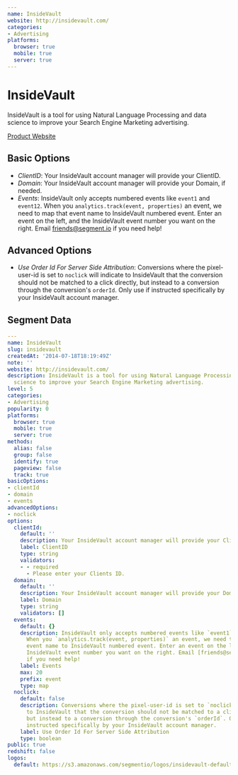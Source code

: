 ```yaml
---
name: InsideVault
website: http://insidevault.com/
categories:
- Advertising
platforms:
  browser: true
  mobile: true
  server: true
---
```


# InsideVault

InsideVault is a tool for using Natural Language Processing and data science to improve your Search Engine Marketing advertising.

[Product Website](http://insidevault.com/)

## Basic Options

- *ClientID*: Your InsideVault account manager will provide your ClientID.
- *Domain*: Your InsideVault account manager will provide your Domain, if needed.
- *Events*: InsideVault only accepts numbered events like `event1` and `event12`. When you `analytics.track(event, properties)` an event, we need to map that event name to InsideVault numbered event. Enter an event on the left, and the InsideVault event number you want on the right. Email [friends@segment.io](mailto:friends@segment.io) if you need help!

## Advanced Options

- *Use Order Id For Server Side Attribution*: Conversions where the pixel-user-id is set to `noclick` will indicate to InsideVault that the conversion should not be matched to a click directly, but instead to a conversion through the conversion's `orderId`. Only use if instructed specifically by your InsideVault account manager.

## Segment Data
```yaml
---
name: InsideVault
slug: insidevault
createdAt: '2014-07-18T18:19:49Z'
note: ''
website: http://insidevault.com/
description: InsideVault is a tool for using Natural Language Processing and data
  science to improve your Search Engine Marketing advertising.
level: 5
categories:
- Advertising
popularity: 0
platforms:
  browser: true
  mobile: true
  server: true
methods:
  alias: false
  group: false
  identify: true
  pageview: false
  track: true
basicOptions:
- clientId
- domain
- events
advancedOptions:
- noclick
options:
  clientId:
    default: ''
    description: Your InsideVault account manager will provide your ClientID.
    label: ClientID
    type: string
    validators:
    - - required
      - Please enter your Clients ID.
  domain:
    default: ''
    description: Your InsideVault account manager will provide your Domain, if needed.
    label: Domain
    type: string
    validators: []
  events:
    default: {}
    description: InsideVault only accepts numbered events like `event1` and `event12`.
      When you `analytics.track(event, properties)` an event, we need to map that
      event name to InsideVault numbered event. Enter an event on the left, and the
      InsideVault event number you want on the right. Email [friends@segment.io](mailto:friends@segment.io)
      if you need help!
    label: Events
    max: 20
    prefix: event
    type: map
  noclick:
    default: false
    description: Conversions where the pixel-user-id is set to `noclick` will indicate
      to InsideVault that the conversion should not be matched to a click directly,
      but instead to a conversion through the conversion's `orderId`. Only use if
      instructed specifically by your InsideVault account manager.
    label: Use Order Id For Server Side Attribution
    type: boolean
public: true
redshift: false
logos:
  default: https://s3.amazonaws.com/segmentio/logos/insidevault-default.svg

```

